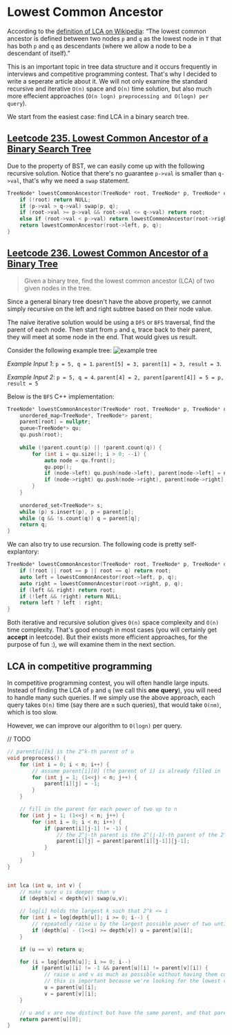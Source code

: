 # Lowest Common Ancestor

According to the [definition of LCA on Wikipedia](https://en.wikipedia.org/wiki/Lowest_common_ancestor): “The lowest common ancestor is defined between two nodes `p` and `q` as the lowest node in `T` that has both `p` and `q` as descendants (where we allow a node to be a descendant of itself).”

This is an important topic in tree data structure and it occurs frequently in interviews and competitive programming contest. That's why I decided to write a seperate article about it. We will not only examine the standard recursive and iterative `O(n)` space and `O(n)` time solution, but also much more effecient approaches (`O(n logn) preprocessing and O(logn) per query`).

We start from the easiest case: find LCA in a binary search tree.
## [Leetcode 235. Lowest Common Ancestor of a Binary Search Tree](https://leetcode.com/problems/lowest-common-ancestor-of-a-binary-search-tree/)

Due to the property of BST, we can easily come up with the following recursive solution. Notice that there's no guarantee `p->val` is smaller than `q->val`, that's why we need a `swap` statement.
```cpp
TreeNode* lowestCommonAncestor(TreeNode* root, TreeNode* p, TreeNode* q) {
    if (!root) return NULL;
    if (p->val > q->val) swap(p, q);
    if (root->val >= p->val && root->val <= q->val) return root;
    else if (root->val < p->val) return lowestCommonAncestor(root->right, p, q);
    return lowestCommonAncestor(root->left, p, q);
}
```

## [Leetcode 236. Lowest Common Ancestor of a Binary Tree](https://leetcode.com/problems/lowest-common-ancestor-of-a-binary-tree/)
> Given a binary tree, find the lowest common ancestor (LCA) of two given nodes in the tree.

Since a general binary tree doesn't have the above property, we cannot simply recursive on the left and right subtree based on their node value. 

The naive iterative solution would be using a `DFS` or `BFS` traversal, find the parent of each node. Then start from `p` and `q`, trace back to their parent, they will meet at some node in the end. That would gives us result.

Consider the following example tree:
![example tree](https://assets.leetcode.com/uploads/2018/12/14/binarytree.png)

*Example Input 1*: `p = 5, q = 1`.
`parent[5] = 3, parent[1] = 3, result = 3`.

*Example Input 2*: `p = 5, q = 4`.
`parent[4] = 2, parent[parent[4]] = 5 = p, result = 5`
 
Below is the `BFS` C++ implementation:
```cpp
TreeNode* lowestCommonAncestor(TreeNode* root, TreeNode* p, TreeNode* q) {
    unordered_map<TreeNode*, TreeNode*> parent;
    parent[root] = nullptr;
    queue<TreeNode*> qu;
    qu.push(root);
    
    while (!parent.count(p) || !parent.count(q)) {
        for (int i = qu.size(); i > 0; --i) {
            auto node = qu.front();
            qu.pop();
            if (node->left) qu.push(node->left), parent[node->left] = node;
            if (node->right) qu.push(node->right), parent[node->right] = node;
        }
    }
    
    unordered_set<TreeNode*> s;
    while (p) s.insert(p), p = parent[p];
    while (q && !s.count(q)) q = parent[q];
    return q;
}
```

We can also try to use recursion. The following code is pretty self-explantory:
```cpp
TreeNode* lowestCommonAncestor(TreeNode* root, TreeNode* p, TreeNode* q) {
    if (!root || root == p || root == q) return root;
    auto left = lowestCommonAncestor(root->left, p, q);
    auto right = lowestCommonAncestor(root->right, p, q);
    if (left && right) return root;
    if (!left && !right) return NULL;
    return left ? left : right;
}
```

Both iterative and recursive solution gives `O(n)` space complexity and `O(n)` time complexity. That's good enough in most cases (you will certainly get **accept** in leetcode). But their exists more efficient approaches, for the purpose of fun :), we will examine them in the next section.

## LCA in competitive programming

In competitive programming contest, you will often handle large inputs. Instead of finding the LCA of `p` and `q` (we call this **one query**), you will need to handle many such queries. If we simply use the above approach, each query takes `O(n)` time (say there are `m` such queries), that would take `O(nm)`, which is too slow.

However, we can improve our algorithm to `O(logn)` per query.

// TODO

```cpp
// parent[u][k] is the 2^k-th parent of u
void preprocess() {
    for (int i = 0; i < n; i++) {
        // assume parent[i][0] (the parent of i) is already filled in
        for (int j = 1; (1<<j) < n; j++) {
            parent[i][j] = -1;
        }
    }

    // fill in the parent for each power of two up to n
    for (int j = 1; (1<<j) < n; j++) {
        for (int i = 0; i < n; i++) {
            if (parent[i][j-1] != -1) {
                // the 2^j-th parent is the 2^(j-1)-th parent of the 2^(j-1)-th parent
                parent[i][j] = parent[parent[i][j-1]][j-1];
            }
        }
    }
}


int lca (int u, int v) {
    // make sure u is deeper than v
    if (depth[u] < depth[v]) swap(u,v);
    
    // log[i] holds the largest k such that 2^k <= i
    for (int i = log[depth[u]]; i >= 0; i--) {
        // repeatedly raise u by the largest possible power of two until it is the same depth as v
        if (depth[u] - (1<<i) >= depth[v]) u = parent[u][i]; 
    }

    if (u == v) return u;

    for (i = log[depth[u]]; i >= 0; i--)
        if (parent[u][i] != -1 && parent[u][i] != parent[v][i]) {
            // raise u and v as much as possible without having them coincide
            // this is important because we're looking for the lowest common ancestor, not just any
            u = parent[u][i];
            v = parent[v][i];
    }

    // u and v are now distinct but have the same parent, and that parent is the LCA
    return parent[u][0];
}
```

